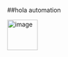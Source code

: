 ##hola automation


<img width="70" height="70" alt="image" src="https://github.com/user-attachments/assets/fb59c2f9-a32d-4db4-930a-0ffbfa914309" />
